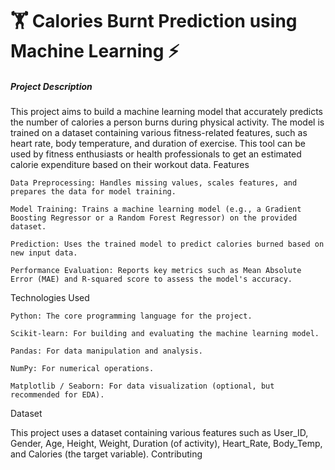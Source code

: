 <h1 align="left">🏋️ Calories Burnt Prediction using Machine Learning ⚡</h1>
<h5>Project Description</h5>

This project aims to build a machine learning model that accurately predicts the number of calories a person burns during physical activity. The model is trained on a dataset containing various fitness-related features, such as heart rate, body temperature, and duration of exercise. This tool can be used by fitness enthusiasts or health professionals to get an estimated calorie expenditure based on their workout data.
Features

    Data Preprocessing: Handles missing values, scales features, and prepares the data for model training.

    Model Training: Trains a machine learning model (e.g., a Gradient Boosting Regressor or a Random Forest Regressor) on the provided dataset.

    Prediction: Uses the trained model to predict calories burned based on new input data.

    Performance Evaluation: Reports key metrics such as Mean Absolute Error (MAE) and R-squared score to assess the model's accuracy.

Technologies Used

    Python: The core programming language for the project.

    Scikit-learn: For building and evaluating the machine learning model.

    Pandas: For data manipulation and analysis.

    NumPy: For numerical operations.

    Matplotlib / Seaborn: For data visualization (optional, but recommended for EDA).


Dataset

This project uses a dataset containing various features such as User_ID, Gender, Age, Height, Weight, Duration (of activity), Heart_Rate, Body_Temp, and Calories (the target variable).
Contributing

